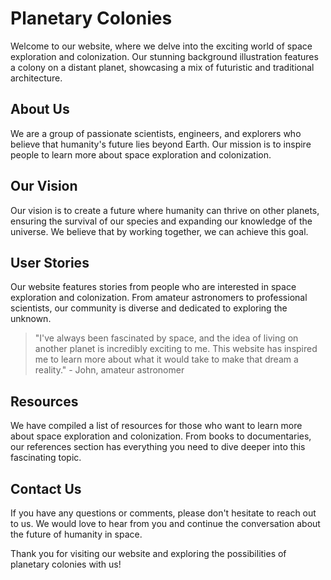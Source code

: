 <!--font:Barlow Condensed-->

# Planetary Colonies

Welcome to our website, where we delve into the exciting world of space exploration and colonization. Our stunning background illustration features a colony on a distant planet, showcasing a mix of futuristic and traditional architecture.

## About Us
We are a group of passionate scientists, engineers, and explorers who believe that humanity's future lies beyond Earth. Our mission is to inspire people to learn more about space exploration and colonization.

## Our Vision
Our vision is to create a future where humanity can thrive on other planets, ensuring the survival of our species and expanding our knowledge of the universe. We believe that by working together, we can achieve this goal.

## User Stories
Our website features stories from people who are interested in space exploration and colonization. From amateur astronomers to professional scientists, our community is diverse and dedicated to exploring the unknown.

> "I've always been fascinated by space, and the idea of living on another planet is incredibly exciting to me. This website has inspired me to learn more about what it would take to make that dream a reality." - John, amateur astronomer

## Resources
We have compiled a list of resources for those who want to learn more about space exploration and colonization. From books to documentaries, our references section has everything you need to dive deeper into this fascinating topic.

## Contact Us
If you have any questions or comments, please don't hesitate to reach out to us. We would love to hear from you and continue the conversation about the future of humanity in space.

Thank you for visiting our website and exploring the possibilities of planetary colonies with us!

<!--

Write me content for website with wallpaper which alt text is:

"An illustration of a colony on a distant planet, with a mix of futuristic and traditional architecture."

The name/title of the page should not be 1:1 copy of the alt text but rather a real content of the website which is using this wallpaper.

- Use markdown format 
- Start with heading
- Heading should be short and concise
- The content should look like a real website 
- The website should not be about the wallpaper, wallpaper is just a related background
- Heading should be contain work "wallpaper" or "background"
- Include real sections like references, contact, user stories, etc. use things relevant to the page purpose.
- Feel free to use structure like headings, bullets, numbering, blockquotes, paragraphs, horizontal lines, etc.
- You can use formatting like bold or _italic_
- You can include UTF-8 emojis
- Links should be only #hash anchors (and you can refer to the document itself)
- Do not include images


---


# Discover the Future with Our Planetary Colonies Wallpaper

Welcome to our website, where we explore the possibilities of human settlement on other planets. Our wallpaper features a stunning illustration of a colony on a distant planet, showcasing a mix of futuristic and traditional architecture.

## About Us
We are a group of passionate scientists, engineers, and explorers who believe that humanity's future lies beyond Earth. Our mission is to inspire people to learn more about space exploration and colonization.

## Our Vision
Our vision is to create a future where humanity can thrive on other planets, ensuring the survival of our species and expanding our knowledge of the universe. We believe that by working together, we can achieve this goal.

## User Stories
Our website features stories from people who are interested in space exploration and colonization. From amateur astronomers to professional scientists, our community is diverse and dedicated to exploring the unknown.

> "I've always been fascinated by space, and the idea of living on another planet is incredibly exciting to me. This website has inspired me to learn more about what it would take to make that dream a reality." - John, amateur astronomer

## References
We have compiled a list of resources for those who want to learn more about space exploration and colonization. From books to documentaries, our references section has everything you need to dive deeper into this fascinating topic.

## Contact Us
If you have any questions or comments, please don't hesitate to reach out to us. We would love to hear from you and continue the conversation about the future of humanity in space.

Thank you for visiting our website and exploring the possibilities of planetary colonies with us!


---


Heading should not include word "wallpaper". The website should not be about the wallpaper itself, wallpaper is just a related background, rewrite whole content.


---


# Explore the Possibilities of Planetary Colonies

Welcome to our website, where we delve into the exciting world of space exploration and colonization. Our stunning background illustration features a colony on a distant planet, showcasing a mix of futuristic and traditional architecture.

## About Us
We are a group of passionate scientists, engineers, and explorers who believe that humanity's future lies beyond Earth. Our mission is to inspire people to learn more about space exploration and colonization.

## Our Vision
Our vision is to create a future where humanity can thrive on other planets, ensuring the survival of our species and expanding our knowledge of the universe. We believe that by working together, we can achieve this goal.

## User Stories
Our website features stories from people who are interested in space exploration and colonization. From amateur astronomers to professional scientists, our community is diverse and dedicated to exploring the unknown.

> "I've always been fascinated by space, and the idea of living on another planet is incredibly exciting to me. This website has inspired me to learn more about what it would take to make that dream a reality." - John, amateur astronomer

## Resources
We have compiled a list of resources for those who want to learn more about space exploration and colonization. From books to documentaries, our references section has everything you need to dive deeper into this fascinating topic.

## Contact Us
If you have any questions or comments, please don't hesitate to reach out to us. We would love to hear from you and continue the conversation about the future of humanity in space.

Thank you for visiting our website and exploring the possibilities of planetary colonies with us!

-->
